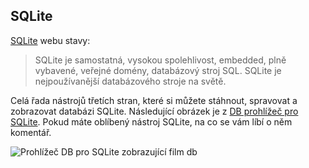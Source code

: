 ## <a name="sqlite"></a>SQLite

[SQLite](https://www.sqlite.org/) webu stavy:

> SQLite je samostatná, vysokou spolehlivost, embedded, plně vybavené, veřejné domény, databázový stroj SQL. SQLite je nejpoužívanější databázového stroje na světě.

Celá řada nástrojů třetích stran, které si můžete stáhnout, spravovat a zobrazovat databázi SQLite. Následující obrázek je z [DB prohlížeč pro SQLite](https://sqlitebrowser.org/). Pokud máte oblíbený nástroj SQLite, na co se vám líbí o něm komentář.

![Prohlížeč DB pro SQLite zobrazující film db](~/tutorials/first-mvc-app-xplat/working-with-sql/_static/dbb.png)
